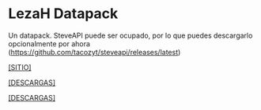 # LezaH Datapack
Un datapack. SteveAPI puede ser ocupado, por lo que puedes descargarlo opcionalmente por ahora (https://github.com/tacozyt/steveapi/releases/latest)

[[SITIO]](https://tacozyt.github.io/lezah)

[[DESCARGAS]](https://tacozyt.github.io/lezah/downloads)

[[DESCARGAS]](https://tacozyt.github.io/lezah/downloadsbeta)
